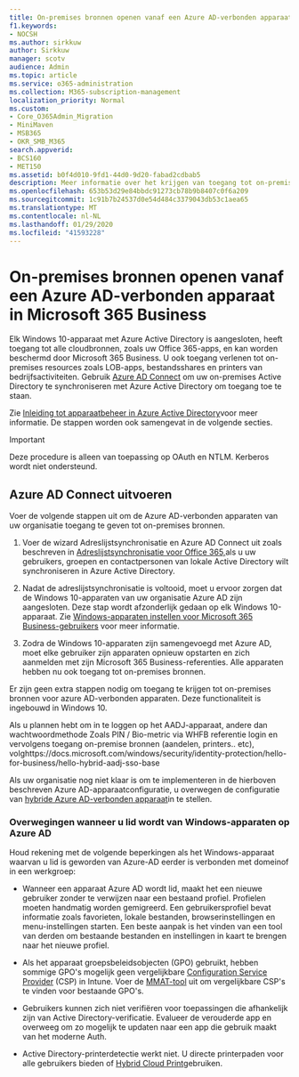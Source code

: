 ```yaml
---
title: On-premises bronnen openen vanaf een Azure AD-verbonden apparaat in Microsoft 365 Business
f1.keywords:
- NOCSH
ms.author: sirkkuw
author: Sirkkuw
manager: scotv
audience: Admin
ms.topic: article
ms.service: o365-administration
ms.collection: M365-subscription-management
localization_priority: Normal
ms.custom:
- Core_O365Admin_Migration
- MiniMaven
- MSB365
- OKR_SMB_M365
search.appverid:
- BCS160
- MET150
ms.assetid: b0f4d010-9fd1-44d0-9d20-fabad2cdbab5
description: Meer informatie over het krijgen van toegang tot on-premises bronnen, zoals bedrijfsapps, bestandsshares en printers vanaf een Azure Active Directory-apparaat.
ms.openlocfilehash: 653b53d29e84bbdc91273cb78b9b8407c0f6a209
ms.sourcegitcommit: 1c91b7b24537d0e54d484c3379043db53c1aea65
ms.translationtype: MT
ms.contentlocale: nl-NL
ms.lasthandoff: 01/29/2020
ms.locfileid: "41593228"
---
```

# <a name="access-on-premises-resources-from-an-azure-ad-joined-device-in-microsoft-365-business"></a>On-premises bronnen openen vanaf een Azure AD-verbonden apparaat in Microsoft 365 Business

Elk Windows 10-apparaat met Azure Active Directory is aangesloten, heeft toegang tot alle cloudbronnen, zoals uw Office 365-apps, en kan worden beschermd door Microsoft 365 Business. U ook toegang verlenen tot on-premises resources zoals LOB-apps, bestandsshares en printers van bedrijfsactiviteiten. Gebruik [Azure AD Connect](https://docs.microsoft.com/azure/active-directory/connect/active-directory-aadconnect) om uw on-premises Active Directory te synchroniseren met Azure Active Directory om toegang toe te staan. 

Zie [Inleiding tot apparaatbeheer in Azure Active Directory](https://docs.microsoft.com/azure/active-directory/device-management-introduction)voor meer informatie.
De stappen worden ook samengevat in de volgende secties.

> [!IMPORTANT]
> Deze procedure is alleen van toepassing op OAuth en NTLM. Kerberos wordt niet ondersteund.
 
## <a name="run-azure-ad-connect"></a>Azure AD Connect uitvoeren

Voer de volgende stappen uit om de Azure AD-verbonden apparaten van uw organisatie toegang te geven tot on-premises bronnen.
  
1. Voer de wizard Adreslijstsynchronisatie en Azure AD Connect uit zoals beschreven in [Adreslijstsynchronisatie voor Office 365,](https://support.office.com/article/1b3b5318-6977-42ed-b5c7-96fa74b08846)als u uw gebruikers, groepen en contactpersonen van lokale Active Directory wilt synchroniseren in Azure Active Directory.
    
2. Nadat de adreslijstsynchronisatie is voltooid, moet u ervoor zorgen dat de Windows 10-apparaten van uw organisatie Azure AD zijn aangesloten. Deze stap wordt afzonderlijk gedaan op elk Windows 10-apparaat. Zie [Windows-apparaten instellen voor Microsoft 365 Business-gebruikers](set-up-windows-devices.md) voor meer informatie. 
    
3. Zodra de Windows 10-apparaten zijn samengevoegd met Azure AD, moet elke gebruiker zijn apparaten opnieuw opstarten en zich aanmelden met zijn Microsoft 365 Business-referenties. Alle apparaten hebben nu ook toegang tot on-premises bronnen.
    
Er zijn geen extra stappen nodig om toegang te krijgen tot on-premises bronnen voor azure AD-verbonden apparaten. Deze functionaliteit is ingebouwd in Windows 10. 

Als u plannen hebt om in te loggen op het AADJ-apparaat, andere dan wachtwoordmethode Zoals PIN / Bio-metric via WHFB referentie login en vervolgens toegang on-premise bronnen (aandelen, printers.. etc), volghttps://docs.microsoft.com/windows/security/identity-protection/hello-for-business/hello-hybrid-aadj-sso-base
  
Als uw organisatie nog niet klaar is om te implementeren in de hierboven beschreven Azure AD-apparaatconfiguratie, u overwegen de configuratie van [hybride Azure AD-verbonden apparaat](manage-windows-devices.md)in te stellen.
  
### <a name="considerations-when-you-join-windows-devices-to-azure-ad"></a>Overwegingen wanneer u lid wordt van Windows-apparaten op Azure AD

Houd rekening met de volgende beperkingen als het Windows-apparaat waarvan u lid is geworden van Azure-AD eerder is verbonden met domeinof in een werkgroep:
  
- Wanneer een apparaat Azure AD wordt lid, maakt het een nieuwe gebruiker zonder te verwijzen naar een bestaand profiel. Profielen moeten handmatig worden gemigreerd. Een gebruikersprofiel bevat informatie zoals favorieten, lokale bestanden, browserinstellingen en menu-instellingen starten. Een beste aanpak is het vinden van een tool van derden om bestaande bestanden en instellingen in kaart te brengen naar het nieuwe profiel.

- Als het apparaat groepsbeleidsobjecten (GPO) gebruikt, hebben sommige GPO's mogelijk geen vergelijkbare [Configuration Service Provider](https://docs.microsoft.com/windows/configuration/provisioning-packages/how-it-pros-can-use-configuration-service-providers) (CSP) in Intune. Voer de [MMAT-tool](https://www.microsoft.com/download/details.aspx?id=45520) uit om vergelijkbare CSP's te vinden voor bestaande GPO's.

- Gebruikers kunnen zich niet verifiëren voor toepassingen die afhankelijk zijn van Active Directory-verificatie. Evalueer de verouderde app en overweeg om zo mogelijk te updaten naar een app die gebruik maakt van het moderne Auth.

- Active Directory-printerdetectie werkt niet. U directe printerpaden voor alle gebruikers bieden of [Hybrid Cloud Print](https://docs.microsoft.com/windows-server/administration/hybrid-cloud-print/hybrid-cloud-print-deploy)gebruiken.
